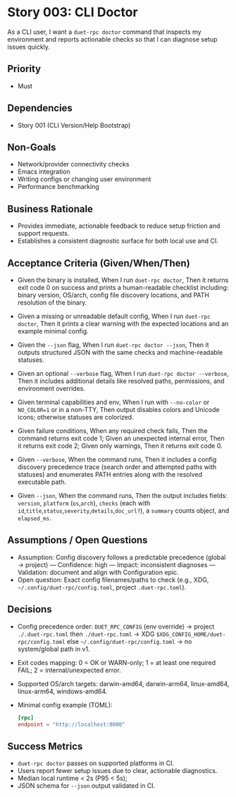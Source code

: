 # Story 003: CLI Doctor

As a CLI user, I want a `duet-rpc doctor` command that inspects my environment and reports actionable checks so that I can diagnose setup issues quickly.

## Priority
- Must

## Dependencies
- Story 001 (CLI Version/Help Bootstrap)

## Non-Goals
- Network/provider connectivity checks
- Emacs integration
- Writing configs or changing user environment
- Performance benchmarking

## Business Rationale
- Provides immediate, actionable feedback to reduce setup friction and support requests.
- Establishes a consistent diagnostic surface for both local use and CI.

## Acceptance Criteria (Given/When/Then)
- Given the binary is installed, When I run `duet-rpc doctor`, Then it returns exit code 0 on success and prints a human-readable checklist including: binary version, OS/arch, config file discovery locations, and PATH resolution of the binary.
- Given a missing or unreadable default config, When I run `duet-rpc doctor`, Then it prints a clear warning with the expected locations and an example minimal config.
- Given the `--json` flag, When I run `duet-rpc doctor --json`, Then it outputs structured JSON with the same checks and machine-readable statuses.
- Given an optional `--verbose` flag, When I run `duet-rpc doctor --verbose`, Then it includes additional details like resolved paths, permissions, and environment overrides.

- Given terminal capabilities and env, When I run with `--no-color` or `NO_COLOR=1` or in a non-TTY, Then output disables colors and Unicode icons; otherwise statuses are colorized.
- Given failure conditions, When any required check fails, Then the command returns exit code 1; Given an unexpected internal error, Then it returns exit code 2; Given only warnings, Then it returns exit code 0.
- Given `--verbose`, When the command runs, Then it includes a config discovery precedence trace (search order and attempted paths with statuses) and enumerates PATH entries along with the resolved executable path.
- Given `--json`, When the command runs, Then the output includes fields: `version`, `platform` (`os`,`arch`), `checks` (each with `id`,`title`,`status`,`severity`,`details`,`doc_url?`), a `summary` counts object, and `elapsed_ms`.

## Assumptions / Open Questions
- Assumption: Config discovery follows a predictable precedence (global → project) — Confidence: high — Impact: inconsistent diagnoses — Validation: document and align with Configuration epic.
- Open question: Exact config filenames/paths to check (e.g., XDG, `~/.config/duet-rpc/config.toml`, project `.duet-rpc.toml`).

## Decisions
- Config precedence order: `DUET_RPC_CONFIG` (env override) → project `./.duet-rpc.toml` then `./duet-rpc.toml` → XDG `$XDG_CONFIG_HOME/duet-rpc/config.toml` else `~/.config/duet-rpc/config.toml` → no system/global path in v1.
- Exit codes mapping: 0 = OK or WARN-only; 1 = at least one required FAIL; 2 = internal/unexpected error.
- Supported OS/arch targets: darwin-amd64, darwin-arm64, linux-amd64, linux-arm64, windows-amd64.
- Minimal config example (TOML):
  
  ```toml
  [rpc]
  endpoint = "http://localhost:8000"
  ```

## Success Metrics
- `duet-rpc doctor` passes on supported platforms in CI.
- Users report fewer setup issues due to clear, actionable diagnostics.
 - Median local runtime < 2s (P95 < 5s);
 - JSON schema for `--json` output validated in CI.
